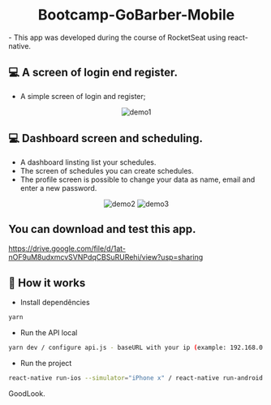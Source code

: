 <h1 align="center">Bootcamp-GoBarber-Mobile</h1>
- This app was developed during the course of RocketSeat using react-native.

## 💻  A screen of login end register.

 - A simple screen of login and register;

<p align="center">
<img src="./demo/demo1.gif" alt="demo1" title="demo1">
</p>

## 💻  Dashboard screen and scheduling.

- A dashboard linsting list your schedules.
- The screen of schedules you can create schedules.
- The profile screen is possible to change your data as name, email and enter a new password.

<p align="center">
<img src="./demo/demo2.gif" alt="demo2" title="demo2">
<img src="./demo/demo3.gif" alt="demo3" title="demo3">
</p>


## You can download and test this app.
https://drive.google.com/file/d/1at-nOF9uM8udxmcvSVNPdqCBSuRURehi/view?usp=sharing

## 🎩 How it works

 - Install dependêncies
```sh
yarn
```
 - Run the API local
```sh
yarn dev / configure api.js - baseURL with your ip (example: 192.168.0.1)
```
 - Run the project
```sh
react-native run-ios --simulator="iPhone x" / react-native run-android
```

GoodLook.
